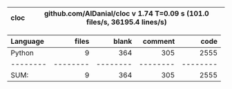cloc|github.com/AlDanial/cloc v 1.74  T=0.09 s (101.0 files/s, 36195.4 lines/s)
--- | ---

Language|files|blank|comment|code
:-------|-------:|-------:|-------:|-------:
Python|9|364|305|2555
--------|--------|--------|--------|--------
SUM:|9|364|305|2555
